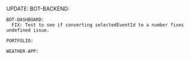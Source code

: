 UPDATE:
    BOT-BACKEND:

    BOT-DASHBOARD:
      FIX: Test to see if converting selectedEventId to a number fixes undefined issue.

    PORTFOLIO:

    WEATHER-APP:
